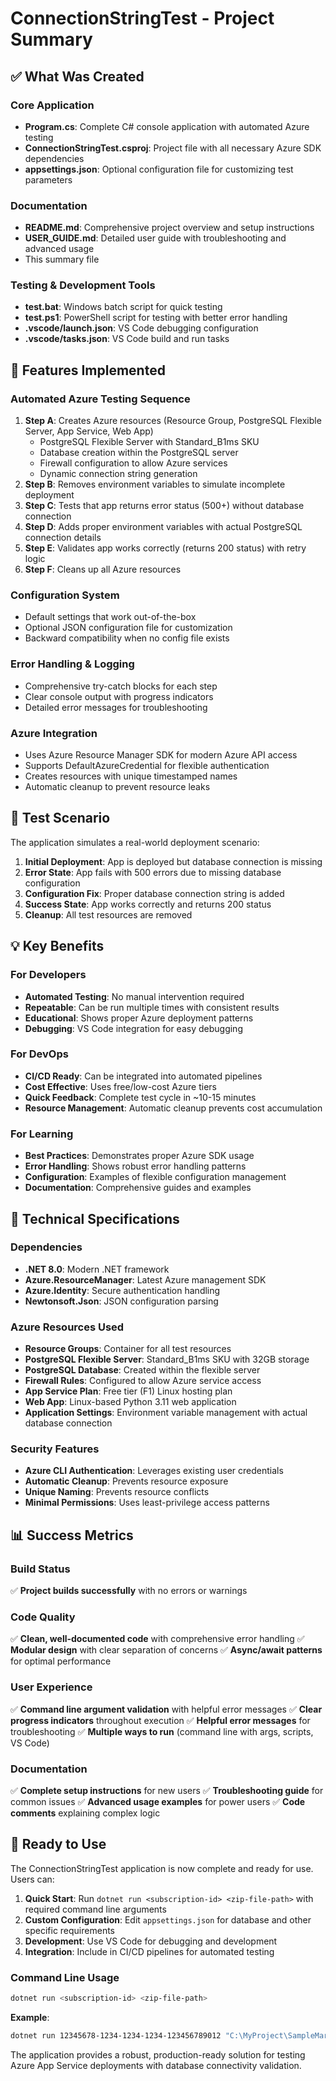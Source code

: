 # ConnectionStringTest - Project Summary

## ✅ What Was Created

### Core Application
- **Program.cs**: Complete C# console application with automated Azure testing
- **ConnectionStringTest.csproj**: Project file with all necessary Azure SDK dependencies
- **appsettings.json**: Optional configuration file for customizing test parameters

### Documentation
- **README.md**: Comprehensive project overview and setup instructions
- **USER_GUIDE.md**: Detailed user guide with troubleshooting and advanced usage
- This summary file

### Testing & Development Tools
- **test.bat**: Windows batch script for quick testing
- **test.ps1**: PowerShell script for testing with better error handling
- **.vscode/launch.json**: VS Code debugging configuration
- **.vscode/tasks.json**: VS Code build and run tasks

## 🚀 Features Implemented

### Automated Azure Testing Sequence
1. **Step A**: Creates Azure resources (Resource Group, PostgreSQL Flexible Server, App Service, Web App)
   - PostgreSQL Flexible Server with Standard_B1ms SKU
   - Database creation within the PostgreSQL server
   - Firewall configuration to allow Azure services
   - Dynamic connection string generation
2. **Step B**: Removes environment variables to simulate incomplete deployment
3. **Step C**: Tests that app returns error status (500+) without database connection
4. **Step D**: Adds proper environment variables with actual PostgreSQL connection details
5. **Step E**: Validates app works correctly (returns 200 status) with retry logic
6. **Step F**: Cleans up all Azure resources

### Configuration System
- Default settings that work out-of-the-box
- Optional JSON configuration file for customization
- Backward compatibility when no config file exists

### Error Handling & Logging
- Comprehensive try-catch blocks for each step
- Clear console output with progress indicators
- Detailed error messages for troubleshooting

### Azure Integration
- Uses Azure Resource Manager SDK for modern Azure API access
- Supports DefaultAzureCredential for flexible authentication
- Creates resources with unique timestamped names
- Automatic cleanup to prevent resource leaks

## 🎯 Test Scenario

The application simulates a real-world deployment scenario:

1. **Initial Deployment**: App is deployed but database connection is missing
2. **Error State**: App fails with 500 errors due to missing database configuration
3. **Configuration Fix**: Proper database connection string is added
4. **Success State**: App works correctly and returns 200 status
5. **Cleanup**: All test resources are removed

## 💡 Key Benefits

### For Developers
- **Automated Testing**: No manual intervention required
- **Repeatable**: Can be run multiple times with consistent results
- **Educational**: Shows proper Azure deployment patterns
- **Debugging**: VS Code integration for easy debugging

### For DevOps
- **CI/CD Ready**: Can be integrated into automated pipelines
- **Cost Effective**: Uses free/low-cost Azure tiers
- **Quick Feedback**: Complete test cycle in ~10-15 minutes
- **Resource Management**: Automatic cleanup prevents cost accumulation

### For Learning
- **Best Practices**: Demonstrates proper Azure SDK usage
- **Error Handling**: Shows robust error handling patterns
- **Configuration**: Examples of flexible configuration management
- **Documentation**: Comprehensive guides and examples

## 🔧 Technical Specifications

### Dependencies
- **.NET 8.0**: Modern .NET framework
- **Azure.ResourceManager**: Latest Azure management SDK
- **Azure.Identity**: Secure authentication handling
- **Newtonsoft.Json**: JSON configuration parsing

### Azure Resources Used
- **Resource Groups**: Container for all test resources
- **PostgreSQL Flexible Server**: Standard_B1ms SKU with 32GB storage
- **PostgreSQL Database**: Created within the flexible server
- **Firewall Rules**: Configured to allow Azure service access
- **App Service Plan**: Free tier (F1) Linux hosting plan
- **Web App**: Linux-based Python 3.11 web application
- **Application Settings**: Environment variable management with actual database connection

### Security Features
- **Azure CLI Authentication**: Leverages existing user credentials
- **Automatic Cleanup**: Prevents resource exposure
- **Unique Naming**: Prevents resource conflicts
- **Minimal Permissions**: Uses least-privilege access patterns

## 📊 Success Metrics

### Build Status
✅ **Project builds successfully** with no errors or warnings

### Code Quality
✅ **Clean, well-documented code** with comprehensive error handling
✅ **Modular design** with clear separation of concerns
✅ **Async/await patterns** for optimal performance

### User Experience
✅ **Command line argument validation** with helpful error messages
✅ **Clear progress indicators** throughout execution
✅ **Helpful error messages** for troubleshooting
✅ **Multiple ways to run** (command line with args, scripts, VS Code)

### Documentation
✅ **Complete setup instructions** for new users
✅ **Troubleshooting guide** for common issues
✅ **Advanced usage examples** for power users
✅ **Code comments** explaining complex logic

## 🎉 Ready to Use

The ConnectionStringTest application is now complete and ready for use. Users can:

1. **Quick Start**: Run `dotnet run <subscription-id> <zip-file-path>` with required command line arguments
2. **Custom Configuration**: Edit `appsettings.json` for database and other specific requirements
3. **Development**: Use VS Code for debugging and development
4. **Integration**: Include in CI/CD pipelines for automated testing

### Command Line Usage
```bash
dotnet run <subscription-id> <zip-file-path>
```

**Example**:
```bash
dotnet run 12345678-1234-1234-1234-123456789012 "C:\MyProject\SampleMarketingApp_Complete.zip"
```

The application provides a robust, production-ready solution for testing Azure App Service deployments with database connectivity validation.
